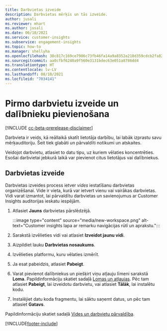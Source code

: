 ```yaml
---
title: Darbvietas izveide
description: Darbvietas mērķis un tās izveide.
author: jusali
ms.reviewer: mhart
ms.author: jusali
ms.date: 06/18/2021
ms.service: customer-insights
ms.subservice: engagement-insights
ms.topic: how-to
ms.manager: shellyha
ms.openlocfilehash: 38c817c169ce7986c73fb46fa14a9a8352a218d359cdcb2fa822a34303ff5ecc
ms.sourcegitcommit: aa0cfbf6240a9f560e3131bdec63e051a8786dd4
ms.translationtype: HT
ms.contentlocale: lv-LV
ms.lasthandoff: 08/10/2021
ms.locfileid: "7034141"
---
```

# <a name="create-the-first-workspaces-and-add-members"></a>Pirmo darbvietu izveide un dalībnieku pievienošana

[!INCLUDE [cc-beta-prerelease-disclaimer](includes/cc-beta-prerelease-disclaimer.md)]

Darbvieta ir veids, kā reāllaikā skatīt lietotāja darbību, lai labāk izprastu savu mērķauditoriju. Šeit tiek glabāti un pārvaldīti notikumi un atskaites.

Veidojot darbvietu, atlasiet to datu tipu, uz kuriem vēlaties koncentrēties. Esošai darbvietai jebkurā laikā var pievienot citus lietotājus vai dalībniekus. 

## <a name="create-a-workspace"></a>Darbvietas izveide

Darbvietas izveides process ietver *vides* iestatīšanu darbvietas organizēšanai. Vide ir vieta, kurā var ietvert vienu vai vairākas darbvietas. Vidi varat izmantot, lai pārvaldītu darbvietas un savienojumus ar Customer Insights auditorijas ieskatu iespējām.

1. Atlasiet **Jauns** darbvietas pārslēdzējā.

   :::image type="content" source="media/new-workspace.png" alt-text="Customer insights lapa ar remarku navigācijas rūtī un aprakstu.":::

1. Sarakstā izvēlieties vidi vai atlasiet **Izveidot jaunu vidi**.
1. Aizpildiet lauku **Darbvietas nosaukums**.
1. Izvēlieties platformu, kuru vēlaties izmērīt.
1. Ja esat pabeidzis, atlasiet **Pabeigt**. 
1. Varat pievienot dalībniekus un piešķirt viņu atļauju līmeni sarakstā **Loma**. Papildinformāciju skatiet sadaļā [Lomas un atļaujas](user-roles.md). Pēc tam atlasiet **Pabeigt**, lai izveidotu darbvietu, vai atlasiet **Tālāk**, lai instalētu kodu.
1. Instalējiet datu koda fragmentu, lai sāktu saņemt datus, un pēc tam atlasiet **Gatavs**.

Papildinformāciju skatiet sadaļā [Vides un darbvietu pārvaldība](manage-environments-workspaces.md).

[!INCLUDE[footer-include](../includes/footer-banner.md)]
